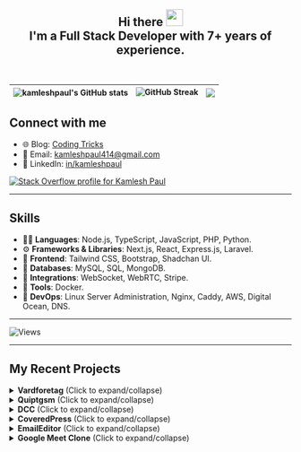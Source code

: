 <h2 align="center">Hi there <img src="https://user-images.githubusercontent.com/39955420/147578264-bae0526c-028a-49d2-8af8-d08bb4edbd2a.gif" height="30" width="30"><br/> I'm a Full Stack Developer with 7+ years of experience.</h2>

<br/>

| <img align="center" src="https://github-readme-stats.vercel.app/api?username=kamleshpaul&show_icons=true&include_all_commits=true&theme=github&hide_border=true" alt="kamleshpaul's GitHub stats" /> | <img src="https://github-readme-streak-stats.herokuapp.com/?user=kamleshpaul&theme=github&ring=5595f0&hide_border=true&currStreakNum=5595f0&fire=5595f0&currStreakLabel=5595f0" alt="GitHub Streak" /> | <img align="center" src="https://github-readme-stats.vercel.app/api/top-langs/?username=kamleshpaul&layout=compact&theme=github&hide_border=true" /> | 
| ------------- | ------------- | ------------- |

<h2>Connect with me</h2>

- 🌐 Blog: [Coding Tricks](https://codingtricks.co)
- 📧 Email: [kamleshpaul414@gmail.com](mailto:kamleshpaul414@gmail.com)
- 💼 LinkedIn: [in/kamleshpaul](http://linkedin.com/in/kamlesh-paul/)

<a href="https://stackoverflow.com/users/10834466/kamlesh-paul?tab=profile">
  <img src="https://stackoverflow.com/users/flair/10834466.png" width="208" height="58" alt="Stack Overflow profile for Kamlesh Paul">
</a>

---

## Skills
- 👨‍💻 **Languages**: Node.js, TypeScript, JavaScript, PHP, Python.
- ⚙️ **Frameworks & Libraries**: Next.js, React, Express.js, Laravel.
- 🎨 **Frontend**: Tailwind CSS, Bootstrap, Shadchan UI.
- 💽 **Databases**: MySQL, SQL, MongoDB.
- 🔌 **Integrations**: WebSocket, WebRTC, Stripe.
- 🚢 **Tools**: Docker.
- 🐧 **DevOps**: Linux Server Administration, Nginx, Caddy, AWS, Digital Ocean, DNS.

---

![Views](https://komarev.com/ghpvc/?username=kamleshpaul)

---

## My Recent Projects

<details>
  <summary><b>Vardforetag</b> (Click to expand/collapse)</summary>
  ### Description
  This project involves meeting management, allowing clients to create their availability on the calendar. Users can book meetings, and both parties receive notifications to join the meeting. The meeting can be either a video call or a voice call.

  ### Tools Used
  - Laravel, React.js, WebSocket, WebRTC, Tailwind CSS, Laravel Forge.

  ### Team Size
  - 1

  ### Screenshots
  ![Screenshot 1](./Work/Vardforetag/screenshot1.png)
  ![Screenshot 2](./Work/Vardforetag/screenshot2.png)
  ![Screenshot 3](./Work/Vardforetag/screenshot3.png)
  ![Screenshot 4](./Work/Vardforetag/screenshot4.png)
  ![Screenshot 5](./Work/Vardforetag/screenshot5.png)
</details>

<details>
  <summary><b>Quiptgsm</b> (Click to expand/collapse)</summary>
  ### Description
  This project is an online dating course management system with real-time chat features between coaches and users. It also includes video courses.

  ### Tools Used
  - Laravel, Next.js, WebSocket, Tailwind CSS, Laravel Forge, FFmpeg.

  ### Team Size
  - 6

  ### Screenshots
  ![Screenshot 1](./Work/Quiptgsm/screenshot1.png)
  ![Screenshot 2](./Work/Quiptgsm/screenshot2.png)
  ![Screenshot 3](./Work/Quiptgsm/screenshot3.png)
  ![Screenshot 4](./Work/Quiptgsm/screenshot4.png)
</details>

<details>
  <summary><b>DCC</b> (Click to expand/collapse)</summary>
  ### Description
  This project is a drag-and-drop panel builder for Android devices.

  ### Tools Used
  - Laravel, Vue.js (2), WebSocket, Bootstrap CSS, AWS, MQTT.

  ### Team Size
  - 2

  ### Screenshots
  ![Screenshot 1](./Work/DCC/screenshot1.png)
  ![Screenshot 2](./Work/DCC/screenshot2.png)
  ![Screenshot 3](./Work/DCC/screenshot3.png)
</details>

<details>
  <summary><b>CoveredPress</b> (Click to expand/collapse)</summary>
  ### Description
  CoveredPress is a report generator for media agencies. It collects client interests, performs background data collection and calculations, and generates reports.

  ### Tools Used
  - Laravel, Bootstrap CSS, jQuery, AWS, various third-party APIs, Stripe.

  ### Team Size
  - 3

  ### Screenshots
  ![Screenshot 1](./Work/CoveredPress/screenshot1.png)
  ![Screenshot 2](./Work/CoveredPress/screenshot2.png)
  ![Screenshot 3](./Work/CoveredPress/screenshot3.png)
  ![Screenshot 4](./Work/CoveredPress/screenshot4.png)
  ![Screenshot 5](./Work/CoveredPress/screenshot5.png)
  ![Screenshot 6](./Work/CoveredPress/screenshot6.png)
</details>

<details>
  <summary><b>EmailEditor</b> (Click to expand/collapse)</summary>
  ### Description
  EmailEditor is a simple email builder and sender using SMTP.

  ### Tools Used
  - Laravel, React.js, Tailwind CSS.

  ### Team Size
  - 1

  ### Screenshots
  ![Screenshot 1](./Work/EmailEditor/screenshot1.png)
</details>

<details>
  <summary><b>Google Meet Clone</b> (Click to expand/collapse)</summary>
  ### Description
  Google Meet Clone is a project focused on group video calls, replicating the features of Google Meet.

  ### Tools Used
  - Laravel, React.js, Tailwind CSS, WebSocket, WebRTC.

  ### Team Size
  - 1

  ### Screenshots
  ![Screenshot 1](./Work/GoogleMeetClone/screenshot1.png)
  ![Screenshot 2](./Work/GoogleMeetClone/screenshot2.png)
</details>
